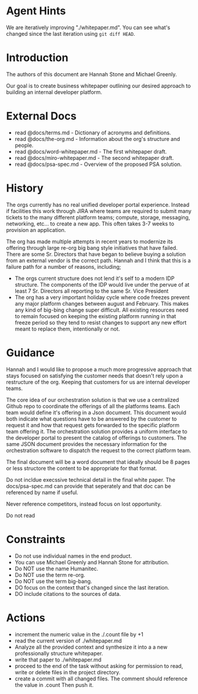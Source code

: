 Agent Hints
===========

We are iteratively improving "./whitepaper.md". You can see what's changed since the last iteration using `git diff HEAD`.

Introduction
============

The authors of this document are Hannah Stone and Michael Greenly.

Our goal is to create business whitepaper outlining our desired approach to building an internal developer platform.

External Docs
=============

* read @docs/terms.md                - Dictionary of acronyms and definitions.
* read @docs/the-org.md              - Information about the org's structure and people.
* read @docs/word-whitepaper.md      - The first whitepaper draft.
* read @docs/miro-whitepaper.md      - The second whitepaper draft.
* read @docs/psa-spec.md             - Overview of the proposed PSA solution.


History
=======

The orgs currently has no real unified developer portal experience. Instead if facilities this work through JIRA where teams are required to submit many tickets to the many different platform teams; compute, storage, messaging, networking, etc... to create a new app.  This often takes 3-7 weeks to provision an application.

The org has made multiple attempts in recent years to modernize its offering through large re-org big bang style initiatives that have failed. There are some Sr. Directors that have began to believe buying a solution from an external vendor is the correct path.  Hannah and I think that this is a failure path for a number of reasons, including;
  * The orgs current structure does not lend it's self to a modern IDP structure.  The components of the IDP would live under the pervue of at least 7 Sr. Directors all reporting to the same Sr. Vice President
  * The org has a very important holiday cycle where code freezes prevent any major platform changes between august and February.  This makes any kind of big-bing change super difficult.  All existing resources need to remain focused on keeping the existing platform running in that freeze period so they tend to resist changes to support any new effort meant to replace them, intentionally or not.

Guidance
========

Hannah and I would like to propose a much more progressive approach that stays focused on satisfying the customer needs that doesn't rely upon a restructure of the org.  Keeping that customers for us are internal developer teams.

The core idea of our orchestration solution is that we use a centralized Github repo to coordinate the offerings of all the platforms teams.  Each team would define it's offering in a Json document.  This document would both indicate what questions have to be answered by the customer to request it and how that request gets forwarded to the specific platform team offering it.  The orchestration solution provides a uniform interface to the developer portal to present the catalog of offerings to customers.  The same JSON document provides the necessary information for the orchestration software to dispatch the request to the correct platform team.

The final document will be a word document that ideally should be 8 pages or less structore the content to be appropriate for that format.

Do not incldue execssive technical detail in the final white paper.  The docs/psa-spec.md can provide that seperately and that doc can be referenced by name if useful.

Never reference competitors, instead focus on lost opportunity.

Do not read 

Constraints
===========
  * Do not use individual names in the end product.
  * You can use Michael Greenly and Hannah Stone for attribution.
  * Do NOT use the name Humanitec.
  * Do NOT use the term re-org.
  * Do NOT use the term big-bang.
  * DO focus on the context that's changed since the last iteration.
  * DO include citations to the sources of data.

Actions
=======
  * increment the numeric value in the ./.count file by +1
  * read the current version of ./whitepaper.md
  * Analyze all the provided context and synthesize it into a a new professionally structure whitepaper.
  * write that paper to ./whitepaper.md
  * proceed to the end of the task without asking for permission to read, write or delete files in the project directory. 
  * create a commit with all changed files.  The comment should reference the value in .count  Then push it.
